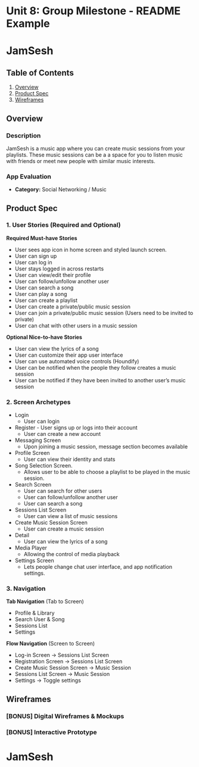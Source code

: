 Unit 8: Group Milestone - README Example
===

# JamSesh

## Table of Contents
1. [Overview](#Overview)
1. [Product Spec](#Product-Spec)
1. [Wireframes](#Wireframes)

## Overview
### Description
JamSesh is a music app where you can create music sessions from your playlists. These music sessions can be a a space for you to listen music with friends or meet new people with similar music interests. 

### App Evaluation
- **Category:** Social Networking / Music

## Product Spec
### 1. User Stories (Required and Optional)

**Required Must-have Stories**

* User sees app icon in home screen and styled launch screen.
* User can sign up 
* User can log in
* User stays logged in across restarts
* User can view/edit their profile
* User can follow/unfollow another user
* User can search a song
* User can play a song
* User can create a playlist
* User can create a private/public music session
* User can join a private/public music session (Users need to be invited to private)
* User can chat with other users in a music session


**Optional Nice-to-have Stories**

* User can view the lyrics of a song
* User can customize their app user interface
* User can use automated voice controls (Houndify)
* User can be notified when the people they follow creates a music session
* User can be notified if they have been invited to another user’s music session


### 2. Screen Archetypes

* Login 
   * User can login
* Register - User signs up or logs into their account
   * User can create a new account
* Messaging Screen 
   * Upon joining a music session, message section becomes available
* Profile Screen 
   * User can view their identity and stats
* Song Selection Screen.
   * Allows user to be able to choose a playlist to be played in the music session.
* Search Screen
   * User can search for other users
   * User can follow/unfollow another user
   * User can search a song
* Sessions List Screen
   * User can view a list of music sessions
* Create Music Session Screen
   * User can create a music session
* Detail
   * User can view the lyrics of a song
* Media Player
   * Allowing the control of media playback
* Settings Screen
   * Lets people change chat user interface, and app notification settings.

### 3. Navigation

**Tab Navigation** (Tab to Screen)

* Profile & Library
* Search User & Song
* Sessions List
* Settings

**Flow Navigation** (Screen to Screen)
* Log-in Screen -> Sessions List Screen
* Registration Screen -> Sessions List Screen
* Create Music Session Screen -> Music Session
* Sessions List Screen -> Music Session
* Settings -> Toggle settings

## Wireframes

### [BONUS] Digital Wireframes & Mockups

### [BONUS] Interactive Prototype
# JamSesh
